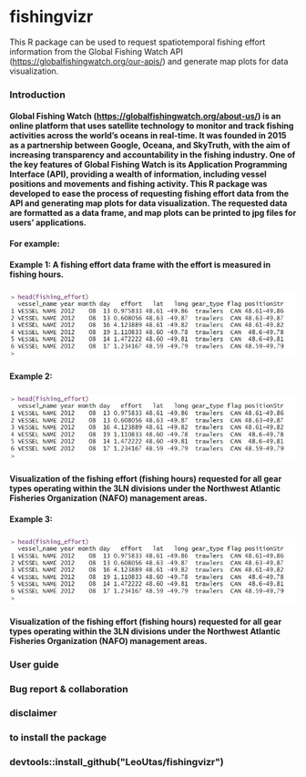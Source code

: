 # fishingvizr
This R package can be used to request spatiotemporal fishing effort information from the Global Fishing Watch API (https://globalfishingwatch.org/our-apis/) and generate map plots for data visualization.

### Introduction
#### Global Fishing Watch (https://globalfishingwatch.org/about-us/) is an online platform that uses satellite technology to monitor and track fishing activities across the world’s oceans in real-time. It was founded in 2015 as a partnership between Google, Oceana, and SkyTruth, with the aim of increasing transparency and accountability in the fishing industry. One of the key features of Global Fishing Watch is its Application Programming Interface (API), providing a wealth of information, including vessel positions and movements and fishing activity. This R package was developed to ease the process of requesting fishing effort data from the API and generating map plots for data visualization. The requested data are formatted as a data frame, and map plots can be printed to jpg files for users’ applications.

#### For example:
#### Example 1: A fishing effort data frame with the effort is measured in fishing hours. 
### ![text](https://github.com/LeoUtas/fishingvizr/blob/main/example/dataframe.jpg?raw=true)
 
#### Example 2: 
### ![text](https://github.com/LeoUtas/fishingvizr/blob/main/example/dataframe.jpg?raw=true)
#### Visualization of the fishing effort (fishing hours) requested for all gear types operating within the 3LN divisions under the Northwest Atlantic Fisheries Organization (NAFO) management areas.


#### Example 3: 
### ![text](https://github.com/LeoUtas/fishingvizr/blob/main/example/dataframe.jpg?raw=true)
#### Visualization of the fishing effort (fishing hours) requested for all gear types operating within the 3LN divisions under the Northwest Atlantic Fisheries Organization (NAFO) management areas.
### User guide


### Bug report & collaboration 


### disclaimer



### 
### to install the package
### devtools::install_github("LeoUtas/fishingvizr")
